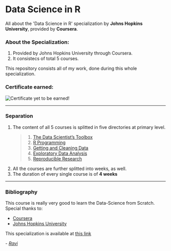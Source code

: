 # Data Science in R
All about the 'Data Science in R' specialization by **Johns Hopkins University**, provided by **Coursera**.

### About the Specialization:
1. Provided by Johns Hopkins University through Coursera.
2. It consistecs of total 5 courses.

This repository consists all of my work, done during this whole specialization.

### Certificate earned:
![Certificate yet to be earned!](Certificate.png)

<hr />

### Separation
1. The content of all 5 courses is splitted in five directories at primary level.<br />
    > 1. [The Data Scientist’s Toolbox](The%20Data%20Scientist’s%20Toolbox)
    > 2. [R Programming](R%20Programming)
    > 3. [Getting and Cleaning Data](Getting%20and%20Cleaning%20Data)
    > 4. [Exploratory Data Analysis](Exploratory%20Data%20Analysis)
    > 5. [Reproducible Research](Reproducible%20Research)
2. All the courses are further splitted into weeks, as well.
3. The duration of every single course is of **4 weeks**

<hr />

### Bibliography
This course is really very good to learn the Data-Science from Scratch.<br />
Special thanks to:
* [Coursera](https://www.coursera.org/)
* [Johns Hopkins University](https://www.jhu.edu/)

This specialization is available at [this link](https://www.coursera.org/specializations/data-science-foundations-r)

\- [_Ravi_]( https://raviprakashravi.cf/ )
